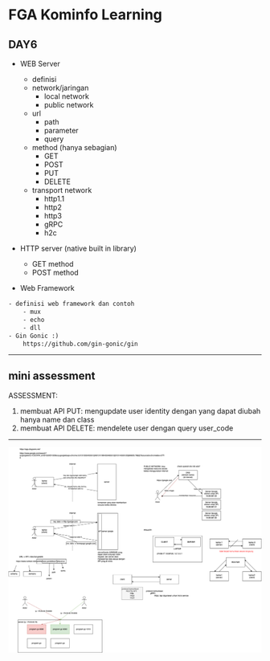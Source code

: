 # FGA Kominfo Learning

## DAY6

- WEB Server
    - definisi
    - network/jaringan
        - local network
        - public network
    - url
        - path
        - parameter
        - query
    - method (hanya sebagian)
        - GET
        - POST
        - PUT
        - DELETE
    - transport network
        - http1.1
        - http2
        - http3
        - gRPC
        - h2c

- HTTP server (native built in library)
    - GET method
    - POST method
    
- Web Framework
<!-- TANPA CLEAN ARCHITECTURE -->
    - definisi web framework dan contoh
        - mux
        - echo
        - dll
    - Gin Gonic :)
        https://github.com/gin-gonic/gin

----
## mini assessment

ASSESSMENT:
1. membuat API PUT: mengupdate user identity dengan yang dapat diubah hanya name dan class
2. membuat API DELETE: mendelete user dengan query user_code

----

![alt text](./day6.drawio.png)
